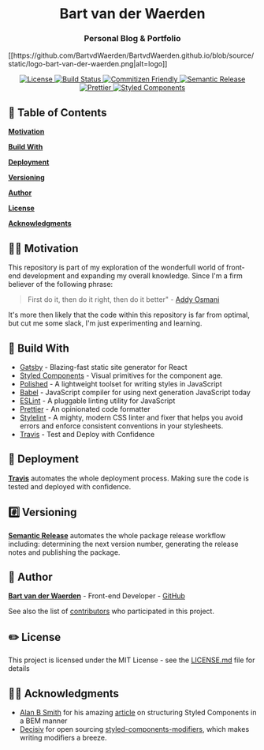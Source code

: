 <h1 align="center" style="border-bottom: none;">Bart van der Waerden</h1>
<h3 align="center">Personal Blog & Portfolio</h3>
[[https://github.com/BartvdWaerden/BartvdWaerden.github.io/blob/source/static/logo-bart-van-der-waerden.png|alt=logo]]
<p align="center">
  <a href="https://help.github.com/articles/licensing-a-repository">
    <img alt="License" src="https://img.shields.io/github/license/mashape/apistatus.svg">
  </a>
  <a href="https://travis-ci.org/BartvdWaerden/bartvanderwaerden">
    <img alt="Build Status" src="https://travis-ci.org/BartvdWaerden/bartvanderwaerden.svg?branch=master">
  </a>
  <a href="http://commitizen.github.io/cz-cli/">
    <img alt="Commitizen Friendly" src="https://img.shields.io/badge/commitizen-friendly-brightgreen.svg">
  </a>
  <a href="https://github.com/semantic-release/semantic-release">
    <img alt="Semantic Release" src="https://img.shields.io/badge/%20%20%F0%9F%93%A6%F0%9F%9A%80-semantic--release-e10079.svg">
  </a>
  <a href="https://github.com/prettier/prettier">
    <img alt="Prettier" src="https://img.shields.io/badge/code_style-prettier-ff69b4.svg">
  </a>
  <a href="https://github.com/styled-components/styled-components">
    <img alt="Styled Components" src="https://img.shields.io/badge/style-%F0%9F%92%85%20styled--components-orange.svg?colorB=daa357&colorA=db748e">
  </a>
</p>

## 📎 Table of Contents

[**Motivation**](#motivation)

[**Build With**](#buildWith)

[**Deployment**](#deployment)

[**Versioning**](#versioning)

[**Author**](#author)

[**License**](#license)

[**Acknowledgments**](#acknowledgments)


<a name="motivation"></a>
## 🤘🏻 Motivation
This repository is part of my exploration of the wonderfull world of front-end development and expanding my overall knowledge. Since I'm a firm believer of the following phrase:


> First do it, then do it right, then do it better" - [Addy Osmani](https://twitter.com/addyosmani)

It's more then likely that the code within this repository is far from optimal, but cut me some slack, I'm just experimenting and learning.

<a name="buildWith"></a>
## 🔨 Build With
* [Gatsby](https://www.gatsbyjs.org/) - Blazing-fast static site generator for React
* [Styled Components](https://www.styled-components.com/) - Visual primitives for the component age.
* [Polished](https://polished.js.org/) - A lightweight toolset for writing styles in JavaScript
* [Babel](http://https://babeljs.io/) - JavaScript compiler for using next generation JavaScript today
* [ESLint](http://eslint.org/) - A pluggable linting utility for JavaScript
* [Prettier](https://prettier.io/) - An opinionated code formatter
* [Stylelint](https://stylelint.io/) - A mighty, modern CSS linter and fixer that helps you avoid errors and enforce consistent conventions in your stylesheets.
* [Travis](https://travis-ci.org/) - Test and Deploy with Confidence

<a name="Deployment"></a>
## 🚜 Deployment

[**Travis**](https://travis-ci.org/) automates the whole deployment process. Making sure the code is tested and deployed with confidence.

<a name="versioning"></a>
## #️⃣ Versioning

[**Semantic Release**](https://github.com/semantic-release/semantic-release) automates the whole package release workflow including: determining the next version number, generating the release notes and publishing the package.

<a name="author"></a>
## 👤 Author
[**Bart van der Waerden**](http://bartvanderwaerden.com/) - Front-end Developer - [GitHub](https://https://github.com/BartvdWaerden/)

See also the list of [contributors](https://github.com/your/project/contributors) who participated in this project.

<a name="license"></a>
## ✏️ License

This project is licensed under the MIT License - see the [LICENSE.md](LICENSE.md) file for details

<a name="acknowledgments"></a>
## 👏🏻  Acknowledgments

* [Alan B Smith](https://tech.decisiv.com/@_alanbsmith) for his amazing [article](https://tech.decisiv.com/structuring-our-styled-components-part-i-2bf21fa64b28) on structuring Styled Components in a BEM manner
* [Decisiv](https://github.com/Decisiv) for open sourcing [styled-components-modifiers](https://github.com/Decisiv/styled-components-modifiers), which makes writing modifiers a breeze.
